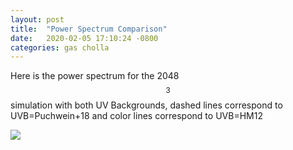 ```yaml
---
layout: post
title:  "Power Spectrum Comparison"
date:   2020-02-05 17:10:24 -0800
categories: gas cholla
---
```


Here is the power spectrum for the 2048$$^3$$ simulation with both UV Backgrounds, dashed lines correspond to UVB=Puchwein+18 and color lines correspond to UVB=HM12

<img src="{{ site.url }}assets/images/power_spectrum_dm_gas_2048.png"> 
